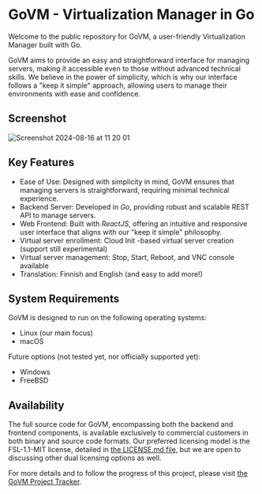 # GoVM - Virtualization Manager in Go

Welcome to the public repository for GoVM, a user-friendly Virtualization Manager built with Go.

GoVM aims to provide an easy and straightforward interface for managing servers, making it accessible even to those without advanced technical skills. We believe in the power of simplicity, which is why our interface follows a "keep it simple" approach, allowing users to manage their environments with ease and confidence.

## Screenshot

![Screenshot 2024-08-16 at 11 20 01](https://github.com/user-attachments/assets/f794818b-5527-4ca9-87ac-799177f3bca1)

## Key Features

* Ease of Use: Designed with simplicity in mind, GoVM ensures that managing servers is straightforward, requiring minimal technical experience.
* Backend Server: Developed in *Go*, providing robust and scalable REST API to manage servers.
* Web Frontend: Built with *ReactJS*, offering an intuitive and responsive user interface that aligns with our "keep it simple" philosophy.
* Virtual server enrollment: Cloud Init -based virtual server creation (support still experimental)
* Virtual server management: Stop, Start, Reboot, and VNC console available
* Translation: Finnish and English (and easy to add more!)

## System Requirements

GoVM is designed to run on the following operating systems:

* Linux (our main focus)
* macOS

Future options (not tested yet, nor officially supported yet):

* Windows
* FreeBSD

## Availability

The full source code for GoVM, encompassing both the backend and frontend components, is available exclusively to commercial customers in both binary and source code formats. Our preferred licensing model is the FSL-1.1-MIT license, detailed in [the LICENSE.md file](./LICENSE.md), but we are open to discussing other dual licensing options as well.

For more details and to follow the progress of this project, please visit [the GoVM Project Tracker](https://github.com/hyperifyio/project-govm/issues/1).
